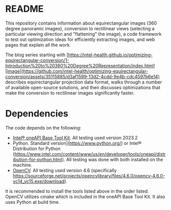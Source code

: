 # README

This repository contains information about equirectangular images (360 degree panoramic images), conversion to rectilinear views (selecting a particular viewing direction and "flattening" the image),
a code framework to test out optimization ideas for efficiently extracting images, and web pages that explain all the work.

The blog series starting with [https://intel-health.github.io/optimizing-equirectangular-conversion/1-Introduction%20to%20360%20Degree%20Representation/index.html![image](https://github.com/intel-health/optimizing-equirectangular-conversion/assets/35115885/d3af1599-13d2-4cdd-9e4b-cdc4597b6e14)
describes equirectangular projection data format, walks through a number of available open-source solutions, and then discusses optimizations that make the conversion to rectilinear images significantly faster.

# Dependencies

The code depends on the following:

- [Intel&reg; oneAPI Base Tool Kit](https://www.intel.com/content/www/us/en/developer/tools/oneapi/toolkits.html).  All testing used version 2023.2
- Python.  Standard version](https://www.python.org/) or Intel&reg; Distribution for Python (https://www.intel.com/content/www/us/en/developer/tools/oneapi/distribution-for-python.html).
All testing was done with both installed on the machine.
- [OpenCV](https://sourceforge.net/projects/opencvlibrary/).  All testing used version 4.6 (specifically https://sourceforge.net/projects/opencvlibrary/files/4.6.0/opencv-4.6.0-vc14_vc15.exe/download).

It is recommended to install the tools listed above in the order listed.  OpenCV utilizes cmake which is included in the oneAPI Base Tool Kit.  It also uses Python at build time.


